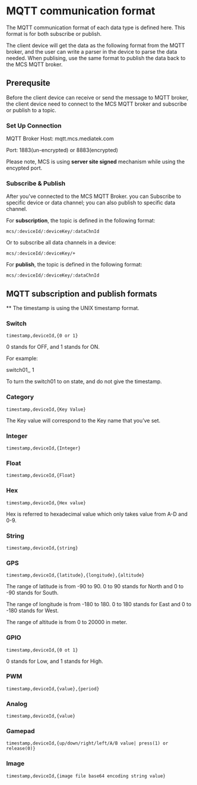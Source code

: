 # MQTT communication format

The MQTT communication format of each data type is defined here. This format is for both subscribe or publish.


The client device will get the data as the following format from the MQTT broker, and the user can write a parser in the device to parse the data needed. When publising, use the same format to publish the data back to the MCS MQTT broker.


## Prerequsite

Before the client device can receive or send the message to MQTT broker, the client device need to connect to the MCS MQTT broker and subscribe or publish to a topic.

### Set Up Connection

MQTT Broker Host: mqtt.mcs.mediatek.com

Port: 1883(un-encrypted) or 8883(encrypted)

Please note, MCS is using **server site signed** mechanism while using the encypted port.

### Subscribe & Publish

After you've connected to the MCS MQTT Broker. you can Subscribe to specific device or data channel; you can also publish to specific data channel.

For **subscription**, the topic is defined in the following format:

```
mcs/:deviceId/:deviceKey/:dataChnId
```

Or to subscribe all data channels in a device:

```
mcs/:deviceId/:deviceKey/+
```

For **publish**, the topic is defined in the following format:

```
mcs/:deviceId/:deviceKey/:dataChnId
```

## MQTT subscription and publish formats

** The timestamp is using the UNIX timestamp format.

### Switch

```
timestamp,deviceId,{0 or 1}

```
0 stands for OFF, and 1 stands for ON.

For example:

switch01,, 1

To turn the switch01 to on state, and do not give the timestamp.

### Category
```
timestamp,deviceId,{Key Value}
```
The Key value will correspond to the Key name that you’ve set.

### Integer
```
timestamp,deviceId,{Integer}
```

### Float
```
timestamp,deviceId,{Float}
```

### Hex
```
timestamp,deviceId,{Hex value}
```
Hex is referred to hexadecimal value which only takes value from A-D and 0-9.

### String
```
timestamp,deviceId,{string}
```

### GPS
```
timestamp,deviceId,{latitude},{longitude},{altitude}
```

The range of latitude is from -90 to 90. 0 to 90 stands for North and 0 to -90 stands for South.

The range of longitude is from -180 to 180. 0 to 180 stands for East and 0 to -180 stands for West.

The range of altitude is from 0 to 20000 in meter.

### GPIO
```
timestamp,deviceId,{0 ot 1}
```
0 stands for Low, and 1 stands for High.

### PWM
```
timestamp,deviceId,{value},{period}

```

### Analog
```
timestamp,deviceId,{value}

```

### Gamepad
```
timestamp,deviceId,{up/down/right/left/A/B value| press(1) or release(0)}

```

### Image
```
timestamp,deviceId,{image file base64 encoding string value}

```
